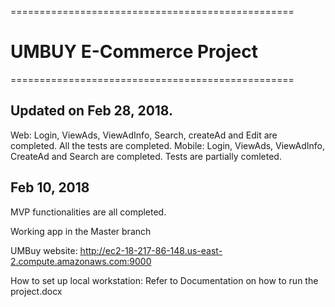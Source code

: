 =================================================
# UMBUY E-Commerce Project
=================================================


## Updated on Feb 28, 2018.
  Web: Login, ViewAds, ViewAdInfo, Search, createAd and Edit are completed. All the tests are completed.
  Mobile: Login, ViewAds, ViewAdInfo, CreateAd and Search are completed. Tests are partially comleted.





## Feb 10, 2018

 MVP functionalities are all completed. 
 
 Working app in the Master branch
 
 UMBuy website: http://ec2-18-217-86-148.us-east-2.compute.amazonaws.com:9000
 
 How to set up local workstation: Refer to Documentation on how to run the project.docx
